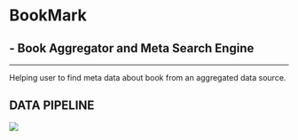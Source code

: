 # BookMark
## - Book Aggregator and Meta Search Engine
--- 
Helping user to find meta data about book from an aggregated data source.

## DATA PIPELINE
![](/home/ubuntu/pipeline.png)
